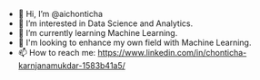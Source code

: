 - 👋 Hi, I’m @aichonticha
- 👀 I’m interested in Data Science and Analytics.
- 🌱 I’m currently learning Machine Learning.
- 💞️ I'm looking to enhance my own field with Machine Learning.
- 📫 How to reach me: https://www.linkedin.com/in/chonticha-karnjanamukdar-1583b41a5/

<!---
aichonticha/aichonticha is a ✨ special ✨ repository because its `README.md` (this file) appears on your GitHub profile.
You can click the Preview link to take a look at your changes.
--->
